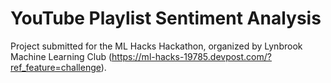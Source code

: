 # YouTube Playlist Sentiment Analysis

Project submitted for the ML Hacks Hackathon, organized by Lynbrook Machine Learning Club (https://ml-hacks-19785.devpost.com/?ref_feature=challenge).
